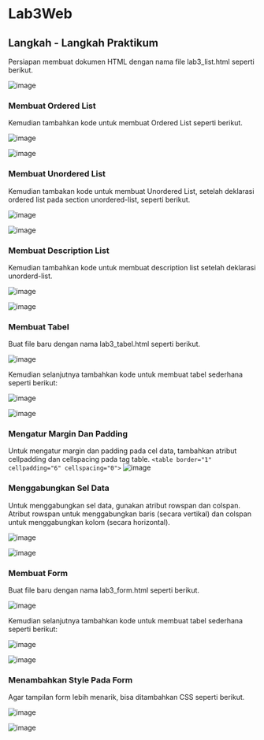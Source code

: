 # Lab3Web
## Langkah - Langkah Praktikum
Persiapan membuat dokumen HTML dengan nama file lab3_list.html seperti berikut. <p>
![image](/screenshot/ss1.png)
### Membuat Ordered List
Kemudian tambahkan kode untuk membuat Ordered List seperti berikut. <p>
![image](/screenshot/ss2.png) <p>
![image](/screenshot/ss3.png)
### Membuat Unordered List
Kemudian tambakan kode untuk membuat Unordered List, setelah deklarasi ordered list pada
section unordered-list, seperti berikut. <p>
![image](/screenshot/ss4.png)<p>
![image](/screenshot/ss5.png)
### Membuat Description List
Kemudian tambahkan kode untuk membuat description list setelah deklarasi unorderd-list. <p>
![image](/screenshot/ss6.png)<p>
![image](/screenshot/ss7.png)
### Membuat Tabel
Buat file baru dengan nama lab3_tabel.html seperti berikut. <p>
![image](/screenshot/ss8.png)<p>
Kemudian selanjutnya tambahkan kode untuk membuat tabel sederhana seperti berikut: <p>
![image](/screenshot/ss9.png)<p>
![image](/screenshot/ss10.png)
### Mengatur Margin Dan Padding
Untuk mengatur margin dan padding pada cel data, tambahkan atribut cellpadding dan
cellspacing pada tag table.
`<table border="1" cellpadding="6" cellspacing="0">`
![image](/screenshot/ss11.png)
### Menggabungkan Sel Data
Untuk menggabungkan sel data, gunakan atribut rowspan dan colspan. Atribut rowspan untuk
menggabungkan baris (secara vertikal) dan colspan untuk menggabungkan kolom (secara
horizontal). <p>
![image](/screenshot/ss12.png)<p>
![image](/screenshot/ss13.png)
### Membuat Form
Buat file baru dengan nama lab3_form.html seperti berikut. <p>
![image](/screenshot/ss14.png)<p>
Kemudian selanjutnya tambahkan kode untuk membuat tabel sederhana seperti berikut: <p>
![image](/screenshot/ss15.png)<p>
![image](/screenshot/ss16.png)
### Menambahkan Style Pada Form
Agar tampilan form lebih menarik, bisa ditambahkan CSS seperti berikut. <p>
![image](/screenshot/ss17.png)<p>
![image](/screenshot/ss18.png)